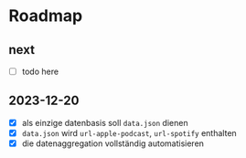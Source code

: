 # Roadmap

## next

- [ ] todo here

## 2023-12-20

- [x] als einzige datenbasis soll `data.json` dienen
- [x] `data.json` wird `url-apple-podcast`, `url-spotify` enthalten
- [x] die datenaggregation vollständig automatisieren